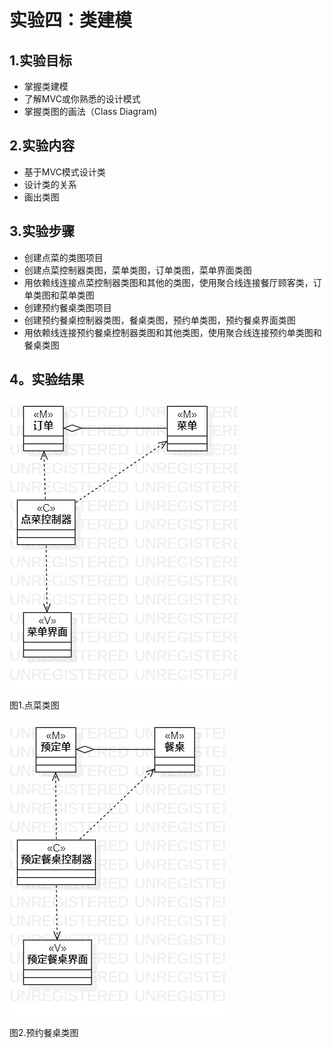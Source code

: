 # 实验四：类建模

## 1.实验目标

- 掌握类建模
- 了解MVC或你熟悉的设计模式
- 掌握类图的画法（Class Diagram)

## 2.实验内容

- 基于MVC模式设计类
- 设计类的关系
- 画出类图

## 3.实验步骤

- 创建点菜的类图项目
- 创建点菜控制器类图，菜单类图，订单类图，菜单界面类图
- 用依赖线连接点菜控制器类图和其他的类图，使用聚合线连接餐厅顾客类，订单类图和菜单类图
- 创建预约餐桌类图项目
- 创建预约餐桌控制器类图，餐桌类图，预约单类图，预约餐桌界面类图
- 用依赖线连接预约餐桌控制器类图和其他类图，使用聚合线连接预约单类图和餐桌类图

## 4。实验结果
 ![类图](./lab4-5_Class1.jpg)  
  
  图1.点菜类图

 ![类图](./lab4-5_Class2.jpg)  
 
  图2.预约餐桌类图

